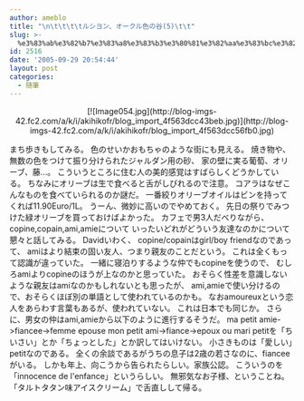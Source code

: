 ```yaml
---
author: ameblo
title: "\n\t\t\t\tルシヨン、オークル色の谷(5)\t\t"
slug: >-
  %e3%83%ab%e3%82%b7%e3%83%a8%e3%83%b3%e3%80%81%e3%82%aa%e3%83%bc%e3%82%af%e3%83%ab%e8%89%b2%e3%81%ae%e8%b0%b75
id: 2516
date: '2005-09-29 20:54:44'
layout: post
categories:
  - 随筆
---
```


<div align="center">[![Image054.jpg](http://blog-imgs-42.fc2.com/a/k/i/akihikofr/blog_import_4f563dcc43beb.jpg)](http://blog-imgs-42.fc2.com/a/k/i/akihikofr/blog_import_4f563dcc56fb0.jpg)</div>

まち歩きもしてみる。 色のせいかおもちゃのような街にも見える。 焼き物や、無数の色をつけて振り分けられたジャルダン用の砂、 家の壁に実る葡萄、オリーブ、藤…。 こういうところに住む人の美的感覚はすばらしくどうかしている。 ちなみにオリーブは生で食べると舌がしびれるので注意。 コアラはなぜこんなものを食べていられるのか謎だ。 一番絞りオリーブオイルはビンを持ってくれば11.90Euro/1L。 うーん、微妙に高いのでやめておく。 先日の祭りでみつけた緑オリーブを買っておけばよかった。 カフェで男3人だべりながら、copine,copain,ami,amieについて いったいどれがどういう友達なのかについて懇々と話してみる。 Davidいわく、 copine/copainはgirl/boy friendなのであって、 amiはより結束の固い友人、つまり親友のことだという。 これは全くもって認識が違っていた。 一緒に寝泊りするような仲でもcopineを使うので、 むしろamiよりcopineのほうが上なのかと思っていた。 おそらく性差を意識しないような親友はamiなのかもしれないとも思ったが、 ami,amieで使い分けるので、おそらくほぼ別の単語として使われているのかも。 なおamoureuxという恋人をあらわす言葉もあるが、使われていない。 これは日本でも同じか。 さらに、男女の仲はami,amieから以下のように進行するそうだ。 ma petit amie->fiancee->femme epouse mon petit ami->fiance->epoux ou mari petitを「ちいさい」とか「ちょっとした」とか訳してはいけない。 小さきものは「愛しい」petitなのである。 全くの余談であるがうちの息子は2歳の若さなのに、fianceeがいる。 しかも年上、向こうから告られたらしい。家族公認。 こういうのを「innocence de l'enfance」というらしい。 無邪気なお子様、ということね。 「タルトタタン味アイスクリーム」で舌直しして帰る。